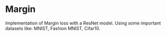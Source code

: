 # Margin
Implementation of Margin loss with a ResNet model. Using some important datasets like: MNIST, Fashion MNIST, Cifar10. 
